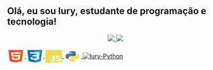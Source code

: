 ## Olá, eu sou Iury, estudante de programação e tecnologia!
<div align="center">
  <a href="https://github.com/rafaballerini](https://github.com/IuryAlmeiida">
  <img width="45%" src="https://github-readme-stats.vercel.app/api?username=IuryAlmeiida&show_icons=true&theme=dark&include_all_commits=true&count_private=true"/>
  <img width="45%" src="https://github-readme-stats.vercel.app/api/top-langs/?username=IuryAlmeiida&layout=compact&langs_count=16&theme=dark"/>
</div> 
  <div style="display: inline_block"><br>
  <img align="center" alt="Iury-HTML" height="30" width="40" src="https://raw.githubusercontent.com/devicons/devicon/master/icons/html5/html5-original.svg">
  <img align="center" alt="Iury-CSS" height="30" width="40" src="https://raw.githubusercontent.com/devicons/devicon/master/icons/css3/css3-original.svg">
  <img align="center" alt="Iury-Js" height="30" width="40" src="https://raw.githubusercontent.com/devicons/devicon/master/icons/javascript/javascript-plain.svg">
  <img align="center" alt="Iury-Python" height="30" width="40" src="https://raw.githubusercontent.com/devicons/devicon/master/icons/python/python-original.svg">
  <img align="center" alt="Iury-Python" height="30" width="40" src="https://cdn.jsdelivr.net/gh/devicons/devicon/icons/java/java-original.svg" />
</div>
  
